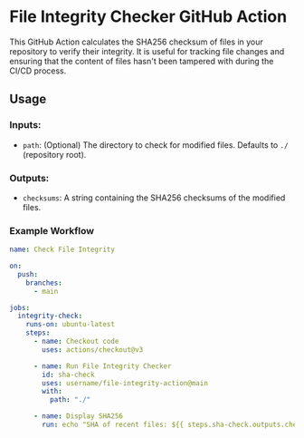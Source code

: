# File Integrity Checker GitHub Action

This GitHub Action calculates the SHA256 checksum of files in your repository to verify their integrity. It is useful for tracking file changes and ensuring that the content of files hasn't been tampered with during the CI/CD process.

## Usage

### Inputs:
- `path`: (Optional) The directory to check for modified files. Defaults to `./` (repository root).

### Outputs:
- `checksums`: A string containing the SHA256 checksums of the modified files.

### Example Workflow

```yaml
name: Check File Integrity

on:
  push:
    branches:
      - main

jobs:
  integrity-check:
    runs-on: ubuntu-latest
    steps:
      - name: Checkout code
        uses: actions/checkout@v3

      - name: Run File Integrity Checker
        id: sha-check
        uses: username/file-integrity-action@main
        with:
          path: "./"

      - name: Display SHA256
        run: echo "SHA of recent files: ${{ steps.sha-check.outputs.checksums }}"
